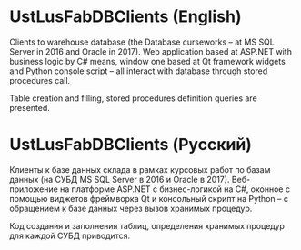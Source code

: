 # UstLusFabDBClients (English)

Clients to warehouse database (the Database curseworks – at MS SQL Server in 2016 and Oracle in 2017).
Web application based at ASP.NET with business logic by C# means, window one based at Qt framework widgets and Python console script – all interact with
database through stored procedures call.

Table creation and filling, stored procedures definition queries are presented.

# UstLusFabDBClients (Русский)

Клиенты к базе данных склада в рамках курсовых работ по базам данных (на СУБД MS SQL Server в 2016 и Oracle в 2017).
Веб-приложение на платформе ASP.NET с бизнес-логикой на C#, оконное с помощью виджетов фреймворка Qt и консольный скрипт на Python – с обращением к базе данных
через вызов хранимых процедур.

Код создания и заполнения таблиц, определения хранимых процедур для каждой СУБД приводится.
